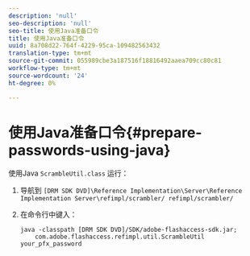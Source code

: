 ```yaml
---
description: 'null'
seo-description: 'null'
seo-title: 使用Java准备口令
title: 使用Java准备口令
uuid: 8a708d22-764f-4229-95ca-109482563432
translation-type: tm+mt
source-git-commit: 055989cbe3a187516f18816492aaea709cc80c81
workflow-type: tm+mt
source-wordcount: '24'
ht-degree: 0%

---
```



# 使用Java准备口令{#prepare-passwords-using-java}

使用Java `ScrambleUtil.class` 运行：

1. 导航到 `[DRM SDK DVD]\Reference Implementation\Server\Reference Implementation Server\refimpl/scrambler/ refimpl/scrambler/`
1. 在命令行中键入：

   ```
   java -classpath [DRM SDK DVD]/SDK/adobe-flashaccess-sdk.jar;  
       com.adobe.flashaccess.refimpl.util.ScrambleUtil your_pfx_password
   ```

